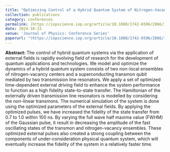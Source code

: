 ```yaml
---
title: "Optimizing Control of a Hybrid Quantum System of Nitrogen-Vacancy Centers and Superconducting Transmon Qubits"
collection: publications
category: conferences
permalink: (https://iopscience.iop.org/article/10.1088/1742-6596/2866/1/012080)
date: 2024-10-22
venue: 'Journal of Physics: Conference Series'
paperurl: "(https://iopscience.iop.org/article/10.1088/1742-6596/2866/1/012080)"
---
```

<b> Abstract: </b> 
The control of hybrid quantum systems via the application of external fields is rapidly evolving field of research for the development of quantum applications and technologies. We model and optimize the dynamics of a hybrid quantum system consists of two non-local ensembles of nitrogen-vacancy centers and a superconducting transmon qubit mediated by two transmission line resonators. We apply a set of optimized time-dependent external driving field to enhance the system performance to function as a high fidelity state-to-state transfer. The Hamiltonian of the externally driven transmission line resonators is modelled by considering the non-linear transmons. The numerical simulation of the system is done using the optimized parameters of the external fields. By applying the optimized pulses, we have increased the fidelity of the state transfer from 0.7 to 1.0 within 100 ns. By varying the full wave half maxima value (FWHM) of the Gaussian pulse, it result in decreasing the amplitude of the fast oscillating states of the transmon and nitrogen-vacancy ensembles. These optimized external pulses also created a strong coupling between the components of under-consideration physical quantum system, which will eventually increase the fidelity of the system in a relatively faster time.

